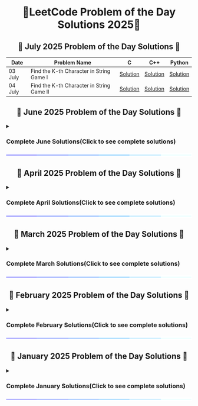 <h1 align = 'center'>🚀LeetCode Problem of the Day Solutions 2025🧠</h1>


<div style="margin-top: 20px;">
  <h2 align = 'center'>📅 July 2025 Problem of the Day Solutions 📅</h2>
  <!-- <details>
    <summary> <h3>Complete July Solutions(Click to see complete solutions)</h3></summary>  -->

 
  <div align = 'center'>
    
  | Date    | Problem Name              | C      | C++      | Python   |
  |---------|---------------------------|----------|----------|----------|
   | 03 July | Find the K-th Character in String Game I | [Solution](https://github.com/prakharmishra2002/Leet-Code-POTD-Solutions/blob/main/July%202025/03.c) | [Solution](https://github.com/prakharmishra2002/Leet-Code-POTD-Solutions/blob/main/July%202025/03.cpp) | [Solution](https://github.com/prakharmishra2002/Leet-Code-POTD-Solutions/blob/main/July%202025/03.py) |
   | 04 July | Find the K-th Character in String Game II | [Solution](https://github.com/prakharmishra2002/Leet-Code-POTD-Solutions/blob/main/July%202025/04.c) | [Solution](https://github.com/prakharmishra2002/Leet-Code-POTD-Solutions/blob/main/July%202025/04.cpp) | [Solution](https://github.com/prakharmishra2002/Leet-Code-POTD-Solutions/blob/main/July%202025/04.py) |
  
  
  </div>  
<!--</details>
  <img align="center" src="https://github.com/prakharmishra2002/Leet-Code-POTD-Solutions/blob/main/SparkleLine.gif" alt="Coding" height="10"> -->
</div>




<div style="margin-top: 20px;">
  <h2 align = 'center'>📅 June 2025 Problem of the Day Solutions 📅</h2>
  <details>
    <summary> <h3>Complete June Solutions(Click to see complete solutions)</h3></summary>

 
  <div align = 'center'>
    
  | Date    | Problem Name              | C      | C++      | Python   |
  |---------|---------------------------|----------|----------|----------|
   | 01 June | Distribute Candies Among Children II | [Solution](https://github.com/prakharmishra2002/Leet-Code-POTD-Solutions/blob/main/June%202025/01.c) | [Solution](https://github.com/prakharmishra2002/Leet-Code-POTD-Solutions/blob/main/June%202025/01.cpp) | [Solution](https://github.com/prakharmishra2002/Leet-Code-POTD-Solutions/blob/main/June%202025/01.py) |
   | 02 June | Candy |  | [Solution](https://github.com/prakharmishra2002/Leet-Code-POTD-Solutions/blob/main/June%202025/02.cpp) | [Solution](https://github.com/prakharmishra2002/Leet-Code-POTD-Solutions/blob/main/June%202025/02.py) |
   | 03 June | Maximum Candies You Can Get from Boxes | [Solution](https://github.com/prakharmishra2002/Leet-Code-POTD-Solutions/blob/main/June%202025/03.c) | [Solution](https://github.com/prakharmishra2002/Leet-Code-POTD-Solutions/blob/main/June%202025/03.cpp) | [Solution](https://github.com/prakharmishra2002/Leet-Code-POTD-Solutions/blob/main/June%202025/03.py) |
   | 04 June | Find the Lexicographically Largest String From the Box I | [Solution](https://github.com/prakharmishra2002/Leet-Code-POTD-Solutions/blob/main/June%202025/04.c) | [Solution](https://github.com/prakharmishra2002/Leet-Code-POTD-Solutions/blob/main/June%202025/04.cpp) | [Solution](https://github.com/prakharmishra2002/Leet-Code-POTD-Solutions/blob/main/June%202025/04.py) |
   | 05 June | Lexicographically Smallest Equivalent String |  | [Solution](https://github.com/prakharmishra2002/Leet-Code-POTD-Solutions/blob/main/June%202025/04.cpp) | [Solution](https://github.com/prakharmishra2002/Leet-Code-POTD-Solutions/blob/main/June%202025/04.py) |
   | 06 June | Using a Robot to Print the Lexicographically Smallest String | [Solution](https://github.com/prakharmishra2002/Leet-Code-POTD-Solutions/blob/main/June%202025/06.c) | [Solution](https://github.com/prakharmishra2002/Leet-Code-POTD-Solutions/blob/main/June%202025/06.cpp) | [Solution](https://github.com/prakharmishra2002/Leet-Code-POTD-Solutions/blob/main/June%202025/06.py) |
   | 07 June | Lexicographically Minimum String After Removing Stars | [Solution](https://github.com/prakharmishra2002/Leet-Code-POTD-Solutions/blob/main/June%202025/07.c) | [Solution](https://github.com/prakharmishra2002/Leet-Code-POTD-Solutions/blob/main/June%202025/07.cpp) | [Solution](https://github.com/prakharmishra2002/Leet-Code-POTD-Solutions/blob/main/June%202025/07.py) |
   | 08 June | Lexicographical Numbers |  | [Solution](https://github.com/prakharmishra2002/Leet-Code-POTD-Solutions/blob/main/June%202025/08.cpp) | [Solution](https://github.com/prakharmishra2002/Leet-Code-POTD-Solutions/blob/main/June%202025/08.py) |
   | 09 June | K-th Smallest in Lexicographical Order |  | [Solution](https://github.com/prakharmishra2002/Leet-Code-POTD-Solutions/blob/main/June%202025/09.cpp) | [Solution](https://github.com/prakharmishra2002/Leet-Code-POTD-Solutions/blob/main/June%202025/09.py) |
   | 10 June | Maximum Difference Between Even and Odd Frequency I | [Solution](https://github.com/prakharmishra2002/Leet-Code-POTD-Solutions/blob/main/June%202025/10.c) | [Solution](https://github.com/prakharmishra2002/Leet-Code-POTD-Solutions/blob/main/June%202025/10.cpp) | [Solution](https://github.com/prakharmishra2002/Leet-Code-POTD-Solutions/blob/main/June%202025/10.py) |
   | 11 June | Maximum Difference Between Even and Odd Frequency II | [Solution](https://github.com/prakharmishra2002/Leet-Code-POTD-Solutions/blob/main/June%202025/11.c) | [Solution](https://github.com/prakharmishra2002/Leet-Code-POTD-Solutions/blob/main/June%202025/11.cpp) | [Solution](https://github.com/prakharmishra2002/Leet-Code-POTD-Solutions/blob/main/June%202025/11.py) |
   | 12 June | Maximum Difference Between Adjacent Elements in a Circular Array | [Solution](https://github.com/prakharmishra2002/Leet-Code-POTD-Solutions/blob/main/June%202025/12.c) | [Solution](https://github.com/prakharmishra2002/Leet-Code-POTD-Solutions/blob/main/June%202025/12.cpp) | [Solution](https://github.com/prakharmishra2002/Leet-Code-POTD-Solutions/blob/main/June%202025/12.py) |
   | 13 June | Minimize the Maximum Difference of Pairs |  | [Solution](https://github.com/prakharmishra2002/Leet-Code-POTD-Solutions/blob/main/June%202025/13.cpp) | [Solution](https://github.com/prakharmishra2002/Leet-Code-POTD-Solutions/blob/main/June%202025/13.py) |
   | 14 June | Maximum Difference by Remapping a Digit | [Solution](https://github.com/prakharmishra2002/Leet-Code-POTD-Solutions/blob/main/June%202025/14.c) | [Solution](https://github.com/prakharmishra2002/Leet-Code-POTD-Solutions/blob/main/June%202025/14.cpp) | [Solution](https://github.com/prakharmishra2002/Leet-Code-POTD-Solutions/blob/main/June%202025/14.py) |
   | 16 June | Maximum Difference Between Increasing Elements | [Solution](https://github.com/prakharmishra2002/Leet-Code-POTD-Solutions/blob/main/June%202025/16.c) | [Solution](https://github.com/prakharmishra2002/Leet-Code-POTD-Solutions/blob/main/June%202025/16.cpp) | [Solution](https://github.com/prakharmishra2002/Leet-Code-POTD-Solutions/blob/main/June%202025/16.py) |
   | 17 June | Count the Number of Arrays with K Matching Adjacent Elements | [Solution](https://github.com/prakharmishra2002/Leet-Code-POTD-Solutions/blob/main/June%202025/17.c) | [Solution](https://github.com/prakharmishra2002/Leet-Code-POTD-Solutions/blob/main/June%202025/17.cpp) | [Solution](https://github.com/prakharmishra2002/Leet-Code-POTD-Solutions/blob/main/June%202025/17.py) |
   | 20 June | Maximum Manhattan Distance After K Changes | [Solution](https://github.com/prakharmishra2002/Leet-Code-POTD-Solutions/blob/main/June%202025/20.c) | [Solution](https://github.com/prakharmishra2002/Leet-Code-POTD-Solutions/blob/main/June%202025/20.cpp) | [Solution](https://github.com/prakharmishra2002/Leet-Code-POTD-Solutions/blob/main/June%202025/20.py) |
   | 21 June | Minimum Deletions to Make String K-Special | [Solution](https://github.com/prakharmishra2002/Leet-Code-POTD-Solutions/blob/main/June%202025/21.c) | [Solution](https://github.com/prakharmishra2002/Leet-Code-POTD-Solutions/blob/main/June%202025/21.cpp) | [Solution](https://github.com/prakharmishra2002/Leet-Code-POTD-Solutions/blob/main/June%202025/21.py) |
   | 24 June | Find All K-Distant Indices in an Array | [Solution](https://github.com/prakharmishra2002/Leet-Code-POTD-Solutions/blob/main/June%202025/24.c) | [Solution](https://github.com/prakharmishra2002/Leet-Code-POTD-Solutions/blob/main/June%202025/24.cpp) | [Solution](https://github.com/prakharmishra2002/Leet-Code-POTD-Solutions/blob/main/June%202025/24.py) |
   | 26 June | Longest Binary Subsequence Less Than or Equal to K | [Solution](https://github.com/prakharmishra2002/Leet-Code-POTD-Solutions/blob/main/June%202025/26.c) | [Solution](https://github.com/prakharmishra2002/Leet-Code-POTD-Solutions/blob/main/June%202025/26.cpp) | [Solution](https://github.com/prakharmishra2002/Leet-Code-POTD-Solutions/blob/main/June%202025/26.py) |
   | 30 June | Longest Harmonious Subsequence |  | [Solution](https://github.com/prakharmishra2002/Leet-Code-POTD-Solutions/blob/main/June%202025/30.cpp) | [Solution](https://github.com/prakharmishra2002/Leet-Code-POTD-Solutions/blob/main/June%202025/30.py) |
  
  </div>  
</details>
  <img align="center" src="https://github.com/prakharmishra2002/Leet-Code-POTD-Solutions/blob/main/SparkleLine.gif" alt="Coding" height="10">
</div>


<div style="margin-top: 20px;">
  <h2 align = 'center'>📅 April 2025 Problem of the Day Solutions 📅</h2>
      <details>
    <summary> <h3>Complete April Solutions(Click to see complete solutions)</h3></summary>
        
  <div align = 'center'>
    
  | Date    | Problem Name              | C      | C++      | Python   |
  |---------|---------------------------|----------|----------|----------|
   |  01 Apr | Solving Questions With Brainpower |  | [Solution](https://github.com/prakharmishra2002/Leet-Code-POTD-Solutions/blob/main/April%202025/01.cpp) | [Solution](https://github.com/prakharmishra2002/Leet-Code-POTD-Solutions/blob/main/April%202025/01.py) |
   | 02 Apr | Maximum Value of an Ordered Triplet I | [Solution](https://github.com/prakharmishra2002/Leet-Code-POTD-Solutions/blob/main/April%202025/02.c) | [Solution](https://github.com/prakharmishra2002/Leet-Code-POTD-Solutions/blob/main/April%202025/02.cpp) | [Solution](https://github.com/prakharmishra2002/Leet-Code-POTD-Solutions/blob/main/April%202025/02.py) |
   | 03 Apr | Maximum Value of an Ordered Triplet II | [Solution](https://github.com/prakharmishra2002/Leet-Code-POTD-Solutions/blob/main/April%202025/03.c) | [Solution](https://github.com/prakharmishra2002/Leet-Code-POTD-Solutions/blob/main/April%202025/03.cpp) | [Solution](https://github.com/prakharmishra2002/Leet-Code-POTD-Solutions/blob/main/April%202025/03.py) |
   | 04 Apr | Lowest Common Ancestor of Deepest Leaves | [Solution](https://github.com/prakharmishra2002/Leet-Code-POTD-Solutions/blob/main/April%202025/04.c) | [Solution](https://github.com/prakharmishra2002/Leet-Code-POTD-Solutions/blob/main/April%202025/04.cpp) | [Solution](https://github.com/prakharmishra2002/Leet-Code-POTD-Solutions/blob/main/April%202025/04.py) |
   | 05 Apr | Sum of All Subset XOR Totals |  | [Solution](https://github.com/prakharmishra2002/Leet-Code-POTD-Solutions/blob/main/April%202025/05.cpp) | [Solution](https://github.com/prakharmishra2002/Leet-Code-POTD-Solutions/blob/main/April%202025/05.py) |
   | 06 Apr | Largest Divisible Subset |  | [Solution](https://github.com/prakharmishra2002/Leet-Code-POTD-Solutions/blob/main/April%202025/06.cpp) | [Solution](https://github.com/prakharmishra2002/Leet-Code-POTD-Solutions/blob/main/April%202025/06.py) |
   | 07 Apr | Partition Equal Subset Sum |  | [Solution](https://github.com/prakharmishra2002/Leet-Code-POTD-Solutions/blob/main/April%202025/07.cpp) | [Solution](https://github.com/prakharmishra2002/Leet-Code-POTD-Solutions/blob/main/April%202025/07.py) |
   | 08 Apr | Minimum Number of Operations to Make Elements in Array Distinct | [Solution](https://github.com/prakharmishra2002/Leet-Code-POTD-Solutions/blob/main/April%202025/08.c) | [Solution](https://github.com/prakharmishra2002/Leet-Code-POTD-Solutions/blob/main/April%202025/08.cpp) | [Solution](https://github.com/prakharmishra2002/Leet-Code-POTD-Solutions/blob/main/April%202025/08.py) |
   | 09 Apr | Minimum Operations to Make Array Values Equal to K | [Solution](https://github.com/prakharmishra2002/Leet-Code-POTD-Solutions/blob/main/April%202025/09.c) | [Solution](https://github.com/prakharmishra2002/Leet-Code-POTD-Solutions/blob/main/April%202025/09.cpp) | [Solution](https://github.com/prakharmishra2002/Leet-Code-POTD-Solutions/blob/main/April%202025/09.py) |
   | 10 Apr | Count the Number of Powerful Integers | [Solution](https://github.com/prakharmishra2002/Leet-Code-POTD-Solutions/blob/main/April%202025/10.c) | [Solution](https://github.com/prakharmishra2002/Leet-Code-POTD-Solutions/blob/main/April%202025/10.cpp) | [Solution](https://github.com/prakharmishra2002/Leet-Code-POTD-Solutions/blob/main/April%202025/10.py) |
   | 11 Apr | Count Symmetric Integers | [Solution](https://github.com/prakharmishra2002/Leet-Code-POTD-Solutions/blob/main/April%202025/11.c) | [Solution](https://github.com/prakharmishra2002/Leet-Code-POTD-Solutions/blob/main/April%202025/11.cpp) | [Solution](https://github.com/prakharmishra2002/Leet-Code-POTD-Solutions/blob/main/April%202025/11.py) |
   | 12 Apr | Find the Count of Good Integers | [Solution](https://github.com/prakharmishra2002/Leet-Code-POTD-Solutions/blob/main/April%202025/12.c) | [Solution](https://github.com/prakharmishra2002/Leet-Code-POTD-Solutions/blob/main/April%202025/12.cpp) | [Solution](https://github.com/prakharmishra2002/Leet-Code-POTD-Solutions/blob/main/April%202025/12.py) |
   | 13 Apr | Count Good Numbers | [Solution](https://github.com/prakharmishra2002/Leet-Code-POTD-Solutions/blob/main/April%202025/13.c) | [Solution](https://github.com/prakharmishra2002/Leet-Code-POTD-Solutions/blob/main/April%202025/13.cpp) | [Solution](https://github.com/prakharmishra2002/Leet-Code-POTD-Solutions/blob/main/April%202025/13.py) |
   | 14 Apr | Count Good Triplets | [Solution](https://github.com/prakharmishra2002/Leet-Code-POTD-Solutions/blob/main/April%202025/14.c) | [Solution](https://github.com/prakharmishra2002/Leet-Code-POTD-Solutions/blob/main/April%202025/14.cpp) | [Solution](https://github.com/prakharmishra2002/Leet-Code-POTD-Solutions/blob/main/April%202025/14.py) |
   | 15 Apr | Count Good Triplets in an Array | [Solution](https://github.com/prakharmishra2002/Leet-Code-POTD-Solutions/blob/main/April%202025/15.c) | [Solution](https://github.com/prakharmishra2002/Leet-Code-POTD-Solutions/blob/main/April%202025/15.cpp) | [Solution](https://github.com/prakharmishra2002/Leet-Code-POTD-Solutions/blob/main/April%202025/15.py) |
   | 16 Apr | Count the Number of Good Subarrays | [Solution](https://github.com/prakharmishra2002/Leet-Code-POTD-Solutions/blob/main/April%202025/16.c) | [Solution](https://github.com/prakharmishra2002/Leet-Code-POTD-Solutions/blob/main/April%202025/16.cpp) | [Solution](https://github.com/prakharmishra2002/Leet-Code-POTD-Solutions/blob/main/April%202025/16.py) |
   | 17 Apr | Count Equal and Divisible Pairs in an Array | [Solution](https://github.com/prakharmishra2002/Leet-Code-POTD-Solutions/blob/main/April%202025/17.c) | [Solution](https://github.com/prakharmishra2002/Leet-Code-POTD-Solutions/blob/main/April%202025/17.cpp) | [Solution](https://github.com/prakharmishra2002/Leet-Code-POTD-Solutions/blob/main/April%202025/17.py) |
   | 18 Apr | Count and Say | [Solution](https://github.com/prakharmishra2002/Leet-Code-POTD-Solutions/blob/main/April%202025/18.c) | [Solution](https://github.com/prakharmishra2002/Leet-Code-POTD-Solutions/blob/main/April%202025/18.cpp) | [Solution](https://github.com/prakharmishra2002/Leet-Code-POTD-Solutions/blob/main/April%202025/18.py) |
   | 19 Apr | Count the Number of Fair Pairs |  | [Solution](https://github.com/prakharmishra2002/Leet-Code-POTD-Solutions/blob/main/April%202025/19.cpp) | [Solution](https://github.com/prakharmishra2002/Leet-Code-POTD-Solutions/blob/main/April%202025/19.py) |
   | 20 Apr | Rabbits in Forest |  | [Solution](https://github.com/prakharmishra2002/Leet-Code-POTD-Solutions/blob/main/April%202025/20.cpp) | [Solution](https://github.com/prakharmishra2002/Leet-Code-POTD-Solutions/blob/main/April%202025/20.py) |
   | 22 Apr | Count the Number of Ideal Arrays |  | [Solution](https://github.com/prakharmishra2002/Leet-Code-POTD-Solutions/blob/main/April%202025/22.cpp) | [Solution](https://github.com/prakharmishra2002/Leet-Code-POTD-Solutions/blob/main/April%202025/22.py) |
   | 23 Apr | Count Largest Group | [Solution](https://github.com/prakharmishra2002/Leet-Code-POTD-Solutions/blob/main/April%202025/23.c) | [Solution](https://github.com/prakharmishra2002/Leet-Code-POTD-Solutions/blob/main/April%202025/23.cpp) | [Solution](https://github.com/prakharmishra2002/Leet-Code-POTD-Solutions/blob/main/April%202025/23.py) |
   | 24 Apr | Count Complete Subarrays in an Array | [Solution](https://github.com/prakharmishra2002/Leet-Code-POTD-Solutions/blob/main/April%202025/24.c) | [Solution](https://github.com/prakharmishra2002/Leet-Code-POTD-Solutions/blob/main/April%202025/24.cpp) | [Solution](https://github.com/prakharmishra2002/Leet-Code-POTD-Solutions/blob/main/April%202025/24.py) |
   | 26 Apr | Count Subarrays With Fixed Bounds |  | [Solution](https://github.com/prakharmishra2002/Leet-Code-POTD-Solutions/blob/main/April%202025/26.cpp) | [Solution](https://github.com/prakharmishra2002/Leet-Code-POTD-Solutions/blob/main/April%202025/26.py) |
   | 27 Apr | Count Subarrays of Length Three With a Condition | [Solution](https://github.com/prakharmishra2002/Leet-Code-POTD-Solutions/blob/main/April%202025/27.c) | [Solution](https://github.com/prakharmishra2002/Leet-Code-POTD-Solutions/blob/main/April%202025/27.cpp) | [Solution](https://github.com/prakharmishra2002/Leet-Code-POTD-Solutions/blob/main/April%202025/27.py) |
  
  </div>  
</details>
  <img align="center" src="https://github.com/prakharmishra2002/Leet-Code-POTD-Solutions/blob/main/SparkleLine.gif" alt="Coding" height="10">
</div>


<div style="margin-top: 20px;">
  <h2 align = 'center'>📅 March 2025 Problem of the Day Solutions 📅</h2>
    <details>
    <summary> <h3>Complete March Solutions(Click to see complete solutions)</h3></summary>
  
  <div align = 'center'>
    
  | Date    | Problem Name              | C++      | Python   |
  |---------|---------------------------|----------|----------|
   | 01 Mar | Apply Operations to an Array | [Solution](https://github.com/prakharmishra2002/Leet-Code-POTD-Solutions/blob/main/March%202025/01.cpp) | [Solution](https://github.com/prakharmishra2002/Leet-Code-POTD-Solutions/blob/main/March%202025/01.py) |
   | 02 Mar | Merge Two 2D Arrays by Summing Values | [Solution](https://github.com/prakharmishra2002/Leet-Code-POTD-Solutions/blob/main/March%202025/02.cpp) | [Solution](https://github.com/prakharmishra2002/Leet-Code-POTD-Solutions/blob/main/March%202025/02.py) |
   | 03 Mar | Partition Array According to Given Pivot | [Solution](https://github.com/prakharmishra2002/Leet-Code-POTD-Solutions/blob/main/March%202025/03.cpp) | [Solution](https://github.com/prakharmishra2002/Leet-Code-POTD-Solutions/blob/main/March%202025/03.py) |
   | 04 Mar | Check if Number is a Sum of Powers of Three | [Solution](https://github.com/prakharmishra2002/Leet-Code-POTD-Solutions/blob/main/March%202025/04.cpp) | [Solution](https://github.com/prakharmishra2002/Leet-Code-POTD-Solutions/blob/main/March%202025/04.py) |
   | 05 Mar | Count Total Number of Colored Cells | [Solution](https://github.com/prakharmishra2002/Leet-Code-POTD-Solutions/blob/main/March%202025/05.cpp) | [Solution](https://github.com/prakharmishra2002/Leet-Code-POTD-Solutions/blob/main/March%202025/05.py) |
   | 06 Mar | Find Missing and Repeated Values | [Solution](https://github.com/prakharmishra2002/Leet-Code-POTD-Solutions/blob/main/March%202025/06.cpp) | [Solution](https://github.com/prakharmishra2002/Leet-Code-POTD-Solutions/blob/main/March%202025/06.py) |
   | 07 Mar | Closest Prime Numbers in Range | [Solution](https://github.com/prakharmishra2002/Leet-Code-POTD-Solutions/blob/main/March%202025/07.cpp) | [Solution](https://github.com/prakharmishra2002/Leet-Code-POTD-Solutions/blob/main/March%202025/07.py) |
   | 08 Mar | Minimum Recolors to Get K Consecutive Black Blocks | [Solution](https://github.com/prakharmishra2002/Leet-Code-POTD-Solutions/blob/main/March%202025/08.cpp) | [Solution](https://github.com/prakharmishra2002/Leet-Code-POTD-Solutions/blob/main/March%202025/08.py) |
   | 09 Mar | Alternating Groups II | [Solution](https://github.com/prakharmishra2002/Leet-Code-POTD-Solutions/blob/main/March%202025/09.cpp) | [Solution](https://github.com/prakharmishra2002/Leet-Code-POTD-Solutions/blob/main/March%202025/09.py) |
   | 10 Mar | Count of Substrings Containing Every Vowel and K Consonants II | [Solution](https://github.com/prakharmishra2002/Leet-Code-POTD-Solutions/blob/main/March%202025/10.cpp) | [Solution](https://github.com/prakharmishra2002/Leet-Code-POTD-Solutions/blob/main/March%202025/10.py) |
   | 11 Mar | Number of Substrings Containing All Three Characters | [Solution](https://github.com/prakharmishra2002/Leet-Code-POTD-Solutions/blob/main/March%202025/11.cpp) | [Solution](https://github.com/prakharmishra2002/Leet-Code-POTD-Solutions/blob/main/March%202025/11.py) |
   | 12 Mar | Maximum Count of Positive Integer and Negative Integer | [Solution](https://github.com/prakharmishra2002/Leet-Code-POTD-Solutions/blob/main/March%202025/12.cpp) | [Solution](https://github.com/prakharmishra2002/Leet-Code-POTD-Solutions/blob/main/March%202025/12.py) |
   | 13 Mar | Zero Array Transformation II | [Solution](https://github.com/prakharmishra2002/Leet-Code-POTD-Solutions/blob/main/March%202025/13.cpp) | [Solution](https://github.com/prakharmishra2002/Leet-Code-POTD-Solutions/blob/main/March%202025/13.py) |
   | 14 Mar | Maximum Candies Allocated to K Children | [Solution](https://github.com/prakharmishra2002/Leet-Code-POTD-Solutions/blob/main/March%202025/14.cpp) | [Solution](https://github.com/prakharmishra2002/Leet-Code-POTD-Solutions/blob/main/March%202025/14.py) |
   | 15 Mar | House Robber IV | [Solution](https://github.com/prakharmishra2002/Leet-Code-POTD-Solutions/blob/main/March%202025/15.cpp) | [Solution](https://github.com/prakharmishra2002/Leet-Code-POTD-Solutions/blob/main/March%202025/15.py) |
   | 17 Mar | Divide Array Into Equal Pairs | [Solution](https://github.com/prakharmishra2002/Leet-Code-POTD-Solutions/blob/main/March%202025/17.cpp) | [Solution](https://github.com/prakharmishra2002/Leet-Code-POTD-Solutions/blob/main/March%202025/17.py) |
   | 18 Mar | Longest Nice Subarray | [Solution](https://github.com/prakharmishra2002/Leet-Code-POTD-Solutions/blob/main/March%202025/18.cpp) | [Solution](https://github.com/prakharmishra2002/Leet-Code-POTD-Solutions/blob/main/March%202025/18.py) |
   | 19 Mar | Minimum Operations to Make Binary Array Elements Equal to One I | [Solution](https://github.com/prakharmishra2002/Leet-Code-POTD-Solutions/blob/main/March%202025/19.cpp) | [Solution](https://github.com/prakharmishra2002/Leet-Code-POTD-Solutions/blob/main/March%202025/19.py) |
   | 20 Mar | Minimum Cost Walk in Weighted Graph | [Solution](https://github.com/prakharmishra2002/Leet-Code-POTD-Solutions/blob/main/March%202025/20.cpp) | [Solution](https://github.com/prakharmishra2002/Leet-Code-POTD-Solutions/blob/main/March%202025/20.py) |
   | 21 Mar | Find All Possible Recipes from Given Supplies | [Solution](https://github.com/prakharmishra2002/Leet-Code-POTD-Solutions/blob/main/March%202025/21.cpp) | [Solution](https://github.com/prakharmishra2002/Leet-Code-POTD-Solutions/blob/main/March%202025/21.py) |
   | 22 Mar | Count the Number of Complete Components | [Solution](https://github.com/prakharmishra2002/Leet-Code-POTD-Solutions/blob/main/March%202025/22.cpp) | [Solution](https://github.com/prakharmishra2002/Leet-Code-POTD-Solutions/blob/main/March%202025/22.py) |
   | 23 Mar | Number of Ways to Arrive at Destination | [Solution](https://github.com/prakharmishra2002/Leet-Code-POTD-Solutions/blob/main/March%202025/23.cpp) | [Solution](https://github.com/prakharmishra2002/Leet-Code-POTD-Solutions/blob/main/March%202025/23.py) |
   | 24 Mar | Count Days Without Meetings | [Solution](https://github.com/prakharmishra2002/Leet-Code-POTD-Solutions/blob/main/March%202025/24.cpp) | [Solution](https://github.com/prakharmishra2002/Leet-Code-POTD-Solutions/blob/main/March%202025/24.py) |
   | 25 Mar | Check if Grid can be Cut into Sections | [Solution](https://github.com/prakharmishra2002/Leet-Code-POTD-Solutions/blob/main/March%202025/25.cpp) | [Solution](https://github.com/prakharmishra2002/Leet-Code-POTD-Solutions/blob/main/March%202025/25.py) |
   | 26 Mar | Minimum Operations to Make a Uni-Value Grid | [Solution](https://github.com/prakharmishra2002/Leet-Code-POTD-Solutions/blob/main/March%202025/26.cpp) | [Solution](https://github.com/prakharmishra2002/Leet-Code-POTD-Solutions/blob/main/March%202025/26.py) |
   | 27 Mar | Minimum Index of a Valid Split | [Solution](https://github.com/prakharmishra2002/Leet-Code-POTD-Solutions/blob/main/March%202025/27.cpp) | [Solution](https://github.com/prakharmishra2002/Leet-Code-POTD-Solutions/blob/main/March%202025/27.py) |
   | 28 Mar | Maximum Number of Points From Grid Queries | [Solution](https://github.com/prakharmishra2002/Leet-Code-POTD-Solutions/blob/main/March%202025/28.cpp) | [Solution](https://github.com/prakharmishra2002/Leet-Code-POTD-Solutions/blob/main/March%202025/28.py) |
   | 29 Mar | Apply Operations to Maximize Score | [Solution](https://github.com/prakharmishra2002/Leet-Code-POTD-Solutions/blob/main/March%202025/29.cpp) | [Solution](https://github.com/prakharmishra2002/Leet-Code-POTD-Solutions/blob/main/March%202025/29.py) |
   | 30 Mar | Partition Labels | [Solution](https://github.com/prakharmishra2002/Leet-Code-POTD-Solutions/blob/main/March%202025/30.cpp) | [Solution](https://github.com/prakharmishra2002/Leet-Code-POTD-Solutions/blob/main/March%202025/30.py) |
   | 31 Mar | Put Marbles in Bags | [Solution](https://github.com/prakharmishra2002/Leet-Code-POTD-Solutions/blob/main/March%202025/31.cpp) | [Solution](https://github.com/prakharmishra2002/Leet-Code-POTD-Solutions/blob/main/March%202025/31.py) |
  
  </div>  
  </details>

  <img align="center" src="https://github.com/prakharmishra2002/Leet-Code-POTD-Solutions/blob/main/SparkleLine.gif" alt="Coding" height="10">
</div>


<div style="margin-top: 20px;">
  <h2 align = 'center'>📅 February 2025 Problem of the Day Solutions 📅</h2>
    <details>
    <summary> <h3>Complete February Solutions(Click to see complete solutions)</h3></summary>
      
  <div align = 'center'>
    
  | Date    | Problem Name              | C++      | Python   |
  |---------|---------------------------|----------|----------|
  | 01 Feb  | Special Array I | [Solution](https://github.com/prakharmishra2002/Leet-Code-POTD-Solutions/blob/main/Februrary%202025/01.cpp) | [Solution](https://github.com/prakharmishra2002/Leet-Code-POTD-Solutions/blob/main/Februrary%202025/01.py) |
  | 02 Feb  | Check if Array Is Sorted and Rotated | [Solution](https://github.com/prakharmishra2002/Leet-Code-POTD-Solutions/blob/main/Februrary%202025/02.cpp) | [Solution](https://github.com/prakharmishra2002/Leet-Code-POTD-Solutions/blob/main/Februrary%202025/02.py) |
  | 03 Feb  | Longest Strictly Increasing or Strictly Decreasing Subarray | [Solution](https://github.com/prakharmishra2002/Leet-Code-POTD-Solutions/blob/main/Februrary%202025/03.cpp) | [Solution](https://github.com/prakharmishra2002/Leet-Code-POTD-Solutions/blob/main/Februrary%202025/03.py) |
  | 04 Feb  | Maximum Ascending Subarray Sum | [Solution](https://github.com/prakharmishra2002/Leet-Code-POTD-Solutions/blob/main/Februrary%202025/04.cpp) | [Solution](https://github.com/prakharmishra2002/Leet-Code-POTD-Solutions/blob/main/Februrary%202025/04.py) |
  | 05 Feb  | Check if One String Swap Can Make Strings Equal | [Solution](https://github.com/prakharmishra2002/Leet-Code-POTD-Solutions/blob/main/Februrary%202025/05.cpp) | [Solution](https://github.com/prakharmishra2002/Leet-Code-POTD-Solutions/blob/main/Februrary%202025/05.py) |
  | 06 Feb  | Tuple with Same Product | [Solution](https://github.com/prakharmishra2002/Leet-Code-POTD-Solutions/blob/main/Februrary%202025/06.cpp) | [Solution](https://github.com/prakharmishra2002/Leet-Code-POTD-Solutions/blob/main/Februrary%202025/06.py) |
  | 07 Feb  | Find the Number of Distinct Colors Among the Balls | [Solution](https://github.com/prakharmishra2002/Leet-Code-POTD-Solutions/blob/main/Februrary%202025/07.cpp) | [Solution](https://github.com/prakharmishra2002/Leet-Code-POTD-Solutions/blob/main/Februrary%202025/07.py) |
  | 08 Feb  | Design a Number Container System | [Solution](https://github.com/prakharmishra2002/Leet-Code-POTD-Solutions/blob/main/Februrary%202025/08.cpp) | [Solution](https://github.com/prakharmishra2002/Leet-Code-POTD-Solutions/blob/main/Februrary%202025/08.py) |
  | 09 Feb  | Count Number of Bad Pairs | [Solution](https://github.com/prakharmishra2002/Leet-Code-POTD-Solutions/blob/main/Februrary%202025/09.cpp) | [Solution](https://github.com/prakharmishra2002/Leet-Code-POTD-Solutions/blob/main/Februrary%202025/09.py) |
  | 10 Feb  | Clear Digits | [Solution](https://github.com/prakharmishra2002/Leet-Code-POTD-Solutions/blob/main/Februrary%202025/10.cpp) | [Solution](https://github.com/prakharmishra2002/Leet-Code-POTD-Solutions/blob/main/Februrary%202025/10.py) |
  | 11 Feb  | Remove All Occurrences of a Substring | [Solution](https://github.com/prakharmishra2002/Leet-Code-POTD-Solutions/blob/main/Februrary%202025/11.cpp) | [Solution](https://github.com/prakharmishra2002/Leet-Code-POTD-Solutions/blob/main/Februrary%202025/11.py) |
  | 12 Feb  | Max Sum of a Pair With Equal Sum of Digits | [Solution](https://github.com/prakharmishra2002/Leet-Code-POTD-Solutions/blob/main/Februrary%202025/12.cpp) | [Solution](https://github.com/prakharmishra2002/Leet-Code-POTD-Solutions/blob/main/Februrary%202025/12.py) |
  | 13 Feb  | Minimum Operations to Exceed Threshold Value II | [Solution](https://github.com/prakharmishra2002/Leet-Code-POTD-Solutions/blob/main/Februrary%202025/13.cpp) | [Solution](https://github.com/prakharmishra2002/Leet-Code-POTD-Solutions/blob/main/Februrary%202025/13.py) |
  | 14 Feb  | Product of the Last K Numbers | [Solution](https://github.com/prakharmishra2002/Leet-Code-POTD-Solutions/blob/main/Februrary%202025/14.cpp) | [Solution](https://github.com/prakharmishra2002/Leet-Code-POTD-Solutions/blob/main/Februrary%202025/14.py) |
  | 15 Feb  | Find the Punishment Number of an Integer | [Solution](https://github.com/prakharmishra2002/Leet-Code-POTD-Solutions/blob/main/Februrary%202025/15.cpp) | [Solution](https://github.com/prakharmishra2002/Leet-Code-POTD-Solutions/blob/main/Februrary%202025/15.py) |
  | 16 Feb  | Construct the Lexicographically Largest Valid Sequence | [Solution](https://github.com/prakharmishra2002/Leet-Code-POTD-Solutions/blob/main/Februrary%202025/16.cpp) | [Solution](https://github.com/prakharmishra2002/Leet-Code-POTD-Solutions/blob/main/Februrary%202025/16.py) |
  | 18 Feb  | Construct Smallest Number From DI String | [Solution](https://github.com/prakharmishra2002/Leet-Code-POTD-Solutions/blob/main/Februrary%202025/18.cpp) | [Solution](https://github.com/prakharmishra2002/Leet-Code-POTD-Solutions/blob/main/Februrary%202025/18.py) |
  | 19 Feb | The k-th Lexicographical String of All Happy Strings of Length n | [Solution](https://github.com/prakharmishra2002/Leet-Code-POTD-Solutions/blob/main/Februrary%202025/19.cpp) | [Solution](https://github.com/prakharmishra2002/Leet-Code-POTD-Solutions/blob/main/Februrary%202025/19.py) |
  | 20 Feb | Find Unique Binary String | [Solution](https://github.com/prakharmishra2002/Leet-Code-POTD-Solutions/blob/main/Februrary%202025/20.cpp) | [Solution](https://github.com/prakharmishra2002/Leet-Code-POTD-Solutions/blob/main/Februrary%202025/20.py) |
  | 21 Feb | Find Elements in a Contaminated Binary Tree | [Solution](https://github.com/prakharmishra2002/Leet-Code-POTD-Solutions/blob/main/Februrary%202025/21.cpp) | [Solution](https://github.com/prakharmishra2002/Leet-Code-POTD-Solutions/blob/main/Februrary%202025/21.py) |
  | 22 Feb | Recover a Tree From Preorder Traversal | [Solution](https://github.com/prakharmishra2002/Leet-Code-POTD-Solutions/blob/main/Februrary%202025/22.cpp) | [Solution](https://github.com/prakharmishra2002/Leet-Code-POTD-Solutions/blob/main/Februrary%202025/22.py) |
  | 23 Feb | Construct Binary Tree from Preorder and Postorder Traversal | [Solution](https://github.com/prakharmishra2002/Leet-Code-POTD-Solutions/blob/main/Februrary%202025/23.cpp) | [Solution](https://github.com/prakharmishra2002/Leet-Code-POTD-Solutions/blob/main/Februrary%202025/23.py) |
  | 24 Feb | Most Profitable Path in a Tree | [Solution](https://github.com/prakharmishra2002/Leet-Code-POTD-Solutions/blob/main/Februrary%202025/24.cpp) | [Solution](https://github.com/prakharmishra2002/Leet-Code-POTD-Solutions/blob/main/Februrary%202025/24.py) |
  | 25 Feb | Number of Sub-arrays With Odd Sum | [Solution](https://github.com/prakharmishra2002/Leet-Code-POTD-Solutions/blob/main/Februrary%202025/25.cpp) | [Solution](https://github.com/prakharmishra2002/Leet-Code-POTD-Solutions/blob/main/Februrary%202025/25.py) |
  | 26 Feb | Maximum Absolute Sum of Any Subarray | [Solution](https://github.com/prakharmishra2002/Leet-Code-POTD-Solutions/blob/main/Februrary%202025/26.cpp) | [Solution](https://github.com/prakharmishra2002/Leet-Code-POTD-Solutions/blob/main/Februrary%202025/26.py) |
  | 27 Feb | Length of Longest Fibonacci Subsequence | [Solution](https://github.com/prakharmishra2002/Leet-Code-POTD-Solutions/blob/main/Februrary%202025/27.cpp) | [Solution](https://github.com/prakharmishra2002/Leet-Code-POTD-Solutions/blob/main/Februrary%202025/27.py) |
  | 28 Feb | Shortest Common Supersequence  | [Solution](https://github.com/prakharmishra2002/Leet-Code-POTD-Solutions/blob/main/Februrary%202025/28.cpp) | [Solution](https://github.com/prakharmishra2002/Leet-Code-POTD-Solutions/blob/main/Februrary%202025/28.py) |
  
  </div> 
    </details>
  <img align="center" src="https://github.com/prakharmishra2002/Leet-Code-POTD-Solutions/blob/main/SparkleLine.gif" alt="Coding" height="10">
</div>


<div>
  <h2 align = 'center'>📅 January 2025 Problem of the Day Solutions 📅</h2>
  <details>
    <summary> <h3>Complete January Solutions(Click to see complete solutions)</h3></summary>
  <div align = 'center'>
  
  | Date    | Problem Name              | C++      | Python   |
  |---------|---------------------------|----------|----------|
  | 01 Jan  | Maximum Score After Splitting A String  | [Solution](https://github.com/prakharmishra2002/Leet-Code-POTD/blob/main/January%202025/01.cpp) | [Solution](https://github.com/prakharmishra2002/Leet-Code-POTD/blob/main/January%202025/01.py) |
  | 02 Jan  | Count Vowel Strings in Ranges  | [Solution](https://github.com/prakharmishra2002/Leet-Code-POTD/blob/main/January%202025/02.cpp) | [Solution](https://github.com/prakharmishra2002/Leet-Code-POTD/blob/main/January%202025/02.py) |
  | 03 Jan  | Number Of Ways To Split Array  | [Solution](https://github.com/prakharmishra2002/Leet-Code-POTD/blob/main/January%202025/03.cpp) | [Solution](https://github.com/prakharmishra2002/Leet-Code-POTD/blob/main/January%202025/03.py) |
  | 04 Jan  | Unique Length-3 Palindromic Subsequences  | [Solution](https://github.com/prakharmishra2002/Leet-Code-POTD/blob/main/January%202025/04.cpp) | [Solution](https://github.com/prakharmishra2002/Leet-Code-POTD/blob/main/January%202025/04.py) |
  | 05 Jan  | Shifting Letters II  | [Solution](https://github.com/prakharmishra2002/Leet-Code-POTD/blob/main/January%202025/05.cpp) | [Solution](https://github.com/prakharmishra2002/Leet-Code-POTD/blob/main/January%202025/05.py) |
  | 06 Jan  | Minimum Number of Operations to Move All Balls to Each Box  | [Solution](https://github.com/prakharmishra2002/Leet-Code-POTD/blob/main/January%202025/06.cpp) | [Solution](https://github.com/prakharmishra2002/Leet-Code-POTD/blob/main/January%202025/06.py) |
  | 07 Jan  | String Matching in an Array  | [Solution](https://github.com/prakharmishra2002/Leet-Code-POTD/blob/main/January%202025/07.cpp) | [Solution](https://github.com/prakharmishra2002/Leet-Code-POTD/blob/main/January%202025/07.py) |
  | 08 Jan  | Count Prefix and Suffix Pairs I  | [Solution](https://github.com/prakharmishra2002/Leet-Code-POTD/blob/main/January%202025/08.cpp) | [Solution](https://github.com/prakharmishra2002/Leet-Code-POTD/blob/main/January%202025/08.py) |
  | 09 Jan  | Counting Words With a Given Prefix  | [Solution](https://github.com/prakharmishra2002/Leet-Code-POTD/blob/main/January%202025/09.cpp) | [Solution](https://github.com/prakharmishra2002/Leet-Code-POTD/blob/main/January%202025/09.py) |
  | 10 Jan  | Word Subsets  | [Solution](https://github.com/prakharmishra2002/Leet-Code-POTD/blob/main/January%202025/10.cpp) | [Solution](https://github.com/prakharmishra2002/Leet-Code-POTD/blob/main/January%202025/10.py) |
  | 11 Jan  | Construct K Palindrome Strings  | [Solution](https://github.com/prakharmishra2002/Leet-Code-POTD/blob/main/January%202025/11.cpp) | [Solution](https://github.com/prakharmishra2002/Leet-Code-POTD/blob/main/January%202025/11.py) |
  | 13 Jan  | Minimum Length of String After Operations  | [Solution](https://github.com/prakharmishra2002/Leet-Code-POTD/blob/main/January%202025/13.cpp) | [Solution](https://github.com/prakharmishra2002/Leet-Code-POTD/blob/main/January%202025/13.py) |
  | 15 Jan  | Minimize XOR  | [Solution](https://github.com/prakharmishra2002/Leet-Code-POTD/blob/main/January%202025/15.cpp) | [Solution](https://github.com/prakharmishra2002/Leet-Code-POTD/blob/main/January%202025/15.py) |
  | 16 Jan  | Bitwise XOR of All Pairings  | [Solution](https://github.com/prakharmishra2002/Leet-Code-POTD/blob/main/January%202025/16.cpp) | [Solution](https://github.com/prakharmishra2002/Leet-Code-POTD/blob/main/January%202025/16.py) |
  | 17 Jan  | Neighboring Bitwise XOR | [Solution](https://github.com/prakharmishra2002/Leet-Code-POTD/blob/main/January%202025/17.cpp) | [Solution](https://github.com/prakharmishra2002/Leet-Code-POTD/blob/main/January%202025/17.py) |
  | 18 Jan  | Minimum Cost to Make at Least One Valid Path in a Grid | [Solution](https://github.com/prakharmishra2002/Leet-Code-POTD/blob/main/January%202025/18.cpp) | [Solution](https://github.com/prakharmishra2002/Leet-Code-POTD/blob/main/January%202025/18.py) |
  | 19 Jan  | Trapping Rain Water II | [Solution](https://github.com/prakharmishra2002/Leet-Code-POTD/blob/main/January%202025/19.cpp) | [Solution](https://github.com/prakharmishra2002/Leet-Code-POTD/blob/main/January%202025/19.py) |
  | 20 Jan  | First Completely Painted Row or Column | [Solution](https://github.com/prakharmishra2002/Leet-Code-POTD/blob/main/January%202025/20.cpp) | [Solution](https://github.com/prakharmishra2002/Leet-Code-POTD/blob/main/January%202025/20.py) |
  | 21 Jan  | Grid Game | [Solution](https://github.com/prakharmishra2002/Leet-Code-POTD/blob/main/January%202025/21.cpp) | [Solution](https://github.com/prakharmishra2002/Leet-Code-POTD/blob/main/January%202025/21.py) |
  | 22 Jan  | Map of Highest Peak | [Solution](https://github.com/prakharmishra2002/Leet-Code-POTD/blob/main/January%202025/22.cpp) | [Solution](https://github.com/prakharmishra2002/Leet-Code-POTD/blob/main/January%202025/22.py) |
  | 23 Jan  | Count Servers that Communicate | [Solution](https://github.com/prakharmishra2002/Leet-Code-POTD/blob/main/January%202025/23.cpp) | [Solution](https://github.com/prakharmishra2002/Leet-Code-POTD/blob/main/January%202025/23.py) |
  | 24 Jan  | Find Eventual Safe States | [Solution](https://github.com/prakharmishra2002/Leet-Code-POTD/blob/main/January%202025/24.cpp) | [Solution](https://github.com/prakharmishra2002/Leet-Code-POTD/blob/main/January%202025/24.py) |
  | 25 Jan  | Make Lexicographically Smallest Array by Swapping Elements | [Solution](https://github.com/prakharmishra2002/Leet-Code-POTD/blob/main/January%202025/25.cpp) | [Solution](https://github.com/prakharmishra2002/Leet-Code-POTD/blob/main/January%202025/25.py) |
  | 26 Jan  | Maximum Employees to Be Invited to a Meeting | [Solution](https://github.com/prakharmishra2002/Leet-Code-POTD/blob/main/January%202025/26.cpp) | [Solution](https://github.com/prakharmishra2002/Leet-Code-POTD/blob/main/January%202025/26.py) |
  | 27 Jan  | Course Schedule IV | [Solution](https://github.com/prakharmishra2002/Leet-Code-POTD/blob/main/January%202025/27.cpp) | [Solution](https://github.com/prakharmishra2002/Leet-Code-POTD/blob/main/January%202025/27.py) |
  | 28 Jan  | Maximum Number of Fish in a Grid | [Solution](https://github.com/prakharmishra2002/Leet-Code-POTD/blob/main/January%202025/28.cpp) | [Solution](https://github.com/prakharmishra2002/Leet-Code-POTD/blob/main/January%202025/28.py) |
  | 29 Jan  | Redundant Connection | [Solution](https://github.com/prakharmishra2002/Leet-Code-POTD/blob/main/January%202025/29.cpp) | [Solution](https://github.com/prakharmishra2002/Leet-Code-POTD/blob/main/January%202025/29.py) |
  | 30 Jan  | Divide Nodes Into the Maximum Number of Groups | [Solution](https://github.com/prakharmishra2002/Leet-Code-POTD/blob/main/January%202025/30.cpp) | [Solution](https://github.com/prakharmishra2002/Leet-Code-POTD/blob/main/January%202025/30.py) |
  | 31 Jan  | Making A Large Island | [Solution](https://github.com/prakharmishra2002/Leet-Code-POTD/blob/main/January%202025/31.cpp) | [Solution](https://github.com/prakharmishra2002/Leet-Code-POTD/blob/main/January%202025/31.py) |

  </div>
  </details>
  <img align="center" src="https://github.com/prakharmishra2002/Leet-Code-POTD-Solutions/blob/main/SparkleLine.gif" alt="Coding" height="10">
</div>

